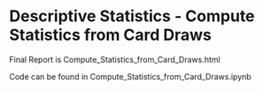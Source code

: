 # Descriptive Statistics - Compute Statistics from Card Draws

Final Report is Compute_Statistics_from_Card_Draws.html

Code can be found in Compute_Statistics_from_Card_Draws.ipynb
